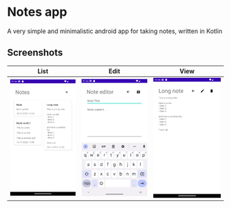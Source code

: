 # Notes app
A very simple and minimalistic android app for taking notes, written in Kotlin

## Screenshots
|List|Edit|View|
|---|---|---|
|<img src="screenshots/list.png" width="300px">|<img src="screenshots/edit.png" width="300px">|<img src="screenshots/view.png" width="300px">
